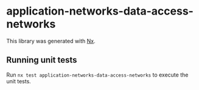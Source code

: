 # application-networks-data-access-networks

This library was generated with [Nx](https://nx.dev).

## Running unit tests

Run `nx test application-networks-data-access-networks` to execute the unit tests.
